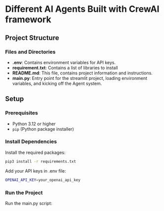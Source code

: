 # Different AI Agents Built with CrewAI framework

## Project Structure


### Files and Directories

- **.env**: Contains environment variables for API keys.
- **requirement.txt**: Contains a list of libraries to install
- **README.md**: This file, contains project information and instructions.
- **main.py**: Entry point for the streamlit project, loading environment variables, and kicking off the Agent system.


## Setup

### Prerequisites

- Python 3.12 or higher
- `pip` (Python package installer)

### Install Dependencies

Install the required packages:
   ```bash
   pip3 install -r requirements.txt
   ```

Add your API keys in .env file:
```bash
OPENAI_API_KEY=your_openai_api_key
```

### Run the Project
Run the main.py script:
